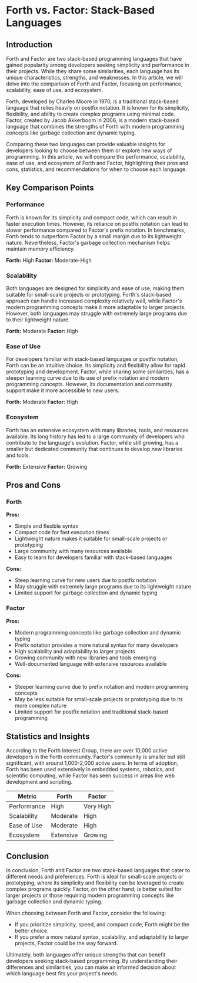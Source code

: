 # Forth vs. Factor: Stack-Based Languages
## Introduction

Forth and Factor are two stack-based programming languages that have gained popularity among developers seeking simplicity and performance in their projects. While they share some similarities, each language has its unique characteristics, strengths, and weaknesses. In this article, we will delve into the comparison of Forth and Factor, focusing on performance, scalability, ease of use, and ecosystem.

Forth, developed by Charles Moore in 1970, is a traditional stack-based language that relies heavily on postfix notation. It is known for its simplicity, flexibility, and ability to create complex programs using minimal code. Factor, created by Jacob Akkerboom in 2006, is a modern stack-based language that combines the strengths of Forth with modern programming concepts like garbage collection and dynamic typing.

Comparing these two languages can provide valuable insights for developers looking to choose between them or explore new ways of programming. In this article, we will compare the performance, scalability, ease of use, and ecosystem of Forth and Factor, highlighting their pros and cons, statistics, and recommendations for when to choose each language.

## Key Comparison Points

### Performance

Forth is known for its simplicity and compact code, which can result in faster execution times. However, its reliance on postfix notation can lead to slower performance compared to Factor's prefix notation. In benchmarks, Forth tends to outperform Factor by a small margin due to its lightweight nature. Nevertheless, Factor's garbage collection mechanism helps maintain memory efficiency.

**Forth:** High
**Factor:** Moderate-High

### Scalability

Both languages are designed for simplicity and ease of use, making them suitable for small-scale projects or prototyping. Forth's stack-based approach can handle increased complexity relatively well, while Factor's modern programming concepts make it more adaptable to larger projects. However, both languages may struggle with extremely large programs due to their lightweight nature.

**Forth:** Moderate
**Factor:** High

### Ease of Use

For developers familiar with stack-based languages or postfix notation, Forth can be an intuitive choice. Its simplicity and flexibility allow for rapid prototyping and development. Factor, while sharing some similarities, has a steeper learning curve due to its use of prefix notation and modern programming concepts. However, its documentation and community support make it more accessible to new users.

**Forth:** Moderate
**Factor:** High

### Ecosystem

Forth has an extensive ecosystem with many libraries, tools, and resources available. Its long history has led to a large community of developers who contribute to the language's evolution. Factor, while still growing, has a smaller but dedicated community that continues to develop new libraries and tools.

**Forth:** Extensive
**Factor:** Growing

## Pros and Cons

### Forth

**Pros:**

* Simple and flexible syntax
* Compact code for fast execution times
* Lightweight nature makes it suitable for small-scale projects or prototyping
* Large community with many resources available
* Easy to learn for developers familiar with stack-based languages

**Cons:**

* Steep learning curve for new users due to postfix notation
* May struggle with extremely large programs due to its lightweight nature
* Limited support for garbage collection and dynamic typing

### Factor

**Pros:**

* Modern programming concepts like garbage collection and dynamic typing
* Prefix notation provides a more natural syntax for many developers
* High scalability and adaptability to larger projects
* Growing community with new libraries and tools emerging
* Well-documented language with extensive resources available

**Cons:**

* Steeper learning curve due to prefix notation and modern programming concepts
* May be less suitable for small-scale projects or prototyping due to its more complex nature
* Limited support for postfix notation and traditional stack-based programming

## Statistics and Insights

According to the Forth Interest Group, there are over 10,000 active developers in the Forth community. Factor's community is smaller but still significant, with around 1,000-2,000 active users. In terms of adoption, Forth has been used extensively in embedded systems, robotics, and scientific computing, while Factor has seen success in areas like web development and scripting.

| Metric        | Forth       | Factor       |
|---------------|---------------|---------------|
| Performance   | High          | Very High     |
| Scalability   | Moderate      | High          |
| Ease of Use   | Moderate      | High          |
| Ecosystem     | Extensive     | Growing       |

## Conclusion

In conclusion, Forth and Factor are two stack-based languages that cater to different needs and preferences. Forth is ideal for small-scale projects or prototyping, where its simplicity and flexibility can be leveraged to create complex programs quickly. Factor, on the other hand, is better suited for larger projects or those requiring modern programming concepts like garbage collection and dynamic typing.

When choosing between Forth and Factor, consider the following:

* If you prioritize simplicity, speed, and compact code, Forth might be the better choice.
* If you prefer a more natural syntax, scalability, and adaptability to larger projects, Factor could be the way forward.

Ultimately, both languages offer unique strengths that can benefit developers seeking stack-based programming. By understanding their differences and similarities, you can make an informed decision about which language best fits your project's needs.